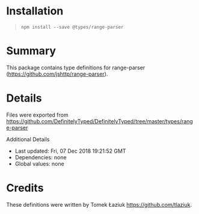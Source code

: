 # Installation
> `npm install --save @types/range-parser`

# Summary
This package contains type definitions for range-parser (https://github.com/jshttp/range-parser).

# Details
Files were exported from https://github.com/DefinitelyTyped/DefinitelyTyped/tree/master/types/range-parser

Additional Details
 * Last updated: Fri, 07 Dec 2018 19:21:52 GMT
 * Dependencies: none
 * Global values: none

# Credits
These definitions were written by Tomek Łaziuk <https://github.com/tlaziuk>.
